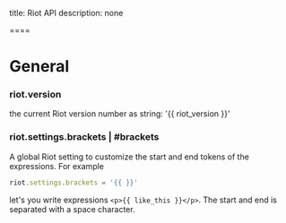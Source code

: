 
title: Riot API
description: none

====

# General

### riot.version

the current Riot version number as string: '{{ riot_version }}'


### riot.settings.brackets | #brackets

A global Riot setting to customize the start and end tokens of the expressions. For example


``` js
riot.settings.brackets = '{{ }}'
```

let's you write expressions `<p>{{ like_this }}</p>`. The start and end is separated with a space character.


<include tags.md />
<include compiler.md />
<include observable.md />
<include router.md />






